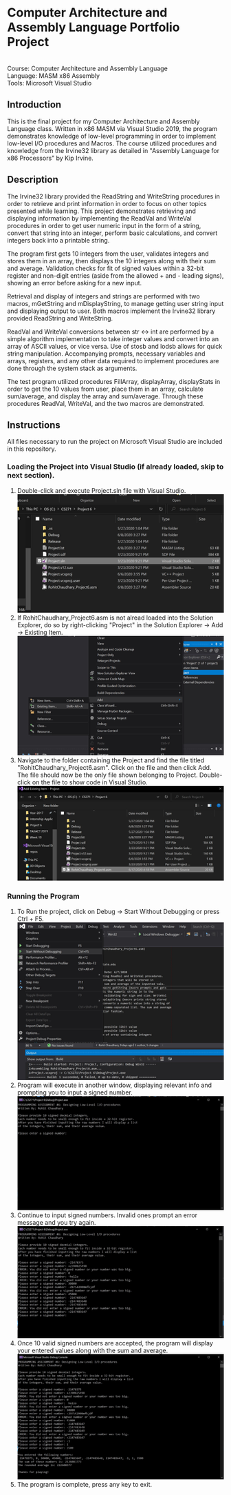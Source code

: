 # Computer Architecture and Assembly Language Portfolio Project
<br>Course: Computer Architecture and Assembly Language
<br>Language: MASM x86 Assembly
<br>Tools: Microsoft Visual Studio

## Introduction
This is the final project for my Computer Architecture and Assembly Language class. Written in x86 MASM via Visual Studio 2019, the program demonstrates knowledge of low-level programming in order to implement low-level I/O procedures and Macros. The course utilized procedures and knowledge from the Irvine32 library as detailed in "Assembly Language for x86 Processors" by Kip Irvine. 

## Description
The Irvine32 library provided the ReadString and WriteString procedures in order to retrieve and print information in order to focus on other topics presented while learning. This project demonstrates retrieving and displaying information by implementing the ReadVal and WriteVal procedures in order to get user numeric input in the form of a string, convert that string into an integer, perform basic calculations, and convert integers back into a printable string.

The program first gets 10 integers from the user, validates integers and stores them in an array, then displays the 10 integers along with their sum and average. Validation checks for fit of signed values within a 32-bit register and non-digit entries (aside from the allowed + and - leading signs), showing an error before asking for a new input. 

Retrieval and display of integers and strings are performed with two macros, mGetString and mDisplayString, to manage getting user string input and displaying output to user. Both macros implement the Irvine32 library provided ReadString and WriteString.

ReadVal and WriteVal conversions between str <-> int are performed by a simple algorithm implementation to take integer values and convert into an array of ASCII values, or vice versa. Use of stosb and lodsb allows for quick string manipulation. Accompanying prompts, necessary variables and arrays, registers, and any other data required to implement procedures are done through the system stack as arguments.

The test program utilized procedures FillArray, displayArray, displayStats in order to get the 10 values from user, place them in an array, calculate sum/average, and display the array and sum/average. Through these procedures ReadVal, WriteVal, and the two macros are demonstrated.

## Instructions
All files necessary to run the project on Microsoft Visual Studio are included in this repository.

### Loading the Project into Visual Studio (if already loaded, skip to next section).
1) Double-click and execute Project.sln file with Visual Studio.
![Screenshot](https://github.com/rorochaudhary/assembly-portfolioproj/blob/master/Screenshots/screenshot_step1.jpg)
2) If RohitChaudhary_Project6.asm is not alread loaded into the Solution Explorer, do so by right-clicking "Project" in the Solution Explorer -> Add -> Existing Item.
![Screenshot](https://github.com/rorochaudhary/assembly-portfolioproj/blob/master/Screenshots/screenshot_step2.jpg)
3) Navigate to the folder containing the Project and find the file titled "RohitChaudhary_Project6.asm". Click on the file and then click Add. The file should now be the only file shown belonging to Project. Double-click on the file to show code in Visual Studio.
![Screenshot](https://github.com/rorochaudhary/assembly-portfolioproj/blob/master/Screenshots/screenshot_step3.jpg)
### Running the Program
1) To Run the project, click on Debug -> Start Without Debugging or press Ctrl + F5.
![Screenshot](https://github.com/rorochaudhary/assembly-portfolioproj/blob/master/Screenshots/screenshot_step4.jpg)
2) Program will execute in another window, displaying relevant info and prompting you to input a signed number.
![Screenshot](https://github.com/rorochaudhary/assembly-portfolioproj/blob/master/Screenshots/screenshot_step5.jpg)
3) Continue to input signed numbers. Invalid ones prompt an error message and you try again.
![Screenshot](https://github.com/rorochaudhary/assembly-portfolioproj/blob/master/Screenshots/screenshot_step6.jpg)
4) Once 10 valid signed numbers are accepted, the program will display your entered values along with the sum and average.
![Screenshot](https://github.com/rorochaudhary/assembly-portfolioproj/blob/master/Screenshots/screenshot_step7.jpg)
5) The program is complete, press any key to exit.
